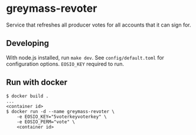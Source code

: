 
greymass-revoter
================

Service that refreshes all producer votes for all accounts that it can sign for.

Developing
----------

With node.js installed, run `make dev`. See `config/default.toml` for configuration options. `EOSIO_KEY` required to run.

Run with docker
---------------

```
$ docker build .
...
<container id>
$ docker run -d --name greymass-revoter \
    -e EOSIO_KEY="5voterkeyvoterkey" \
    -e EOSIO_PERM="vote" \
    <container id>
```
